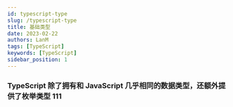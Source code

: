 ```yaml
---
id: typescript-type
slug: /typescript-type
title: 基础类型
date: 2023-02-22
authors: LanM
tags: [TypeScript]
keywords: [TypeScript]
sidebar_position: 1
---
```


### TypeScript 除了拥有和 JavaScript 几乎相同的数据类型，还额外提供了枚举类型 111
